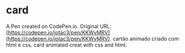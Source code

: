# card

A Pen created on CodePen.io. Original URL: [https://codepen.io/jotac3/pen/KKWvMRV](https://codepen.io/jotac3/pen/KKWvMRV).
cartão animado criado com html e css.
card animated creat with css and html.

